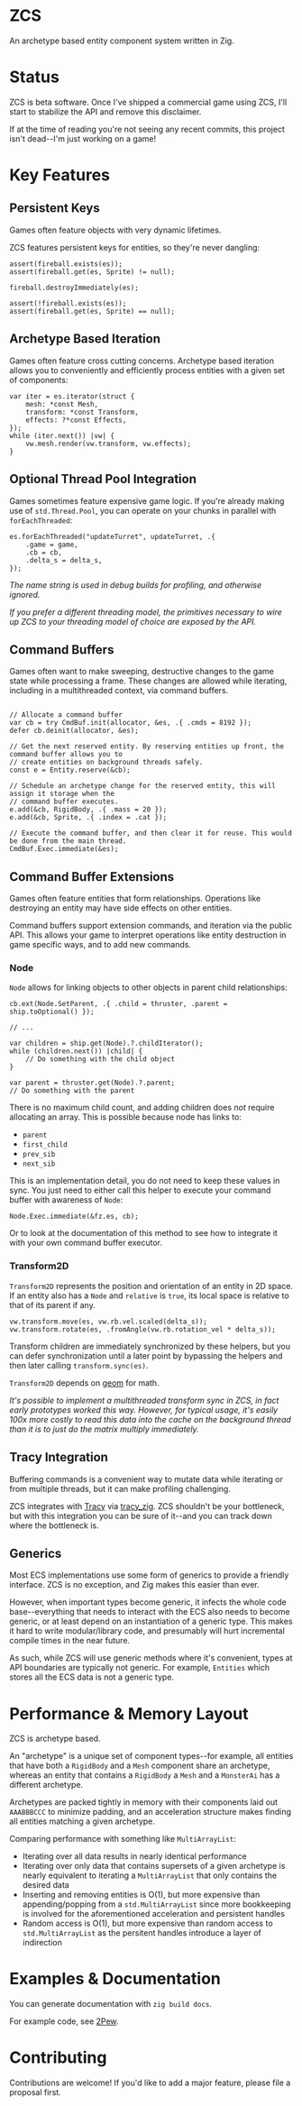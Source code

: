 # ZCS

An archetype based entity component system written in Zig.

# Status

ZCS is beta software. Once I've shipped a commercial game using ZCS, I'll start to stabilize the API and remove this disclaimer.

If at the time of reading you're not seeing any recent commits, this project isn't dead--I'm just working on a game!

# Key Features

## Persistent Keys

Games often feature objects with very dynamic lifetimes.

ZCS features persistent keys for entities, so they're never dangling:

```zig
assert(fireball.exists(es));
assert(fireball.get(es, Sprite) != null);

fireball.destroyImmediately(es);

assert(!fireball.exists(es));
assert(fireball.get(es, Sprite) == null);
```

## Archetype Based Iteration

Games often feature cross cutting concerns. Archetype based iteration allows you to conveniently and efficiently process entities with a given set of components:

```zig
var iter = es.iterator(struct {
    mesh: *const Mesh,
    transform: *const Transform,
    effects: ?*const Effects,
});
while (iter.next()) |vw| {
    vw.mesh.render(vw.transform, vw.effects);
}
```

## Optional Thread Pool Integration

Games sometimes feature expensive game logic. If you're already making use of `std.Thread.Pool`, you can operate on your chunks in parallel with `forEachThreaded`:

```zig
es.forEachThreaded("updateTurret", updateTurret, .{
    .game = game,
    .cb = cb,
    .delta_s = delta_s,
});
```

*The name string is used in debug builds for profiling, and otherwise ignored.*

*If you prefer a different threading model, the primitives necessary to wire up ZCS to your threading model of choice are exposed by the API.*

## Command Buffers

Games often want to make sweeping, destructive changes to the game state while processing a frame. These changes are allowed while iterating, including in a multithreaded context, via command buffers.

```zig

// Allocate a command buffer
var cb = try CmdBuf.init(allocator, &es, .{ .cmds = 8192 });
defer cb.deinit(allocator, &es);

// Get the next reserved entity. By reserving entities up front, the command buffer allows you to
// create entities on background threads safely.
const e = Entity.reserve(&cb);

// Schedule an archetype change for the reserved entity, this will assign it storage when the
// command buffer executes.
e.add(&cb, RigidBody, .{ .mass = 20 });
e.add(&cb, Sprite, .{ .index = .cat });

// Execute the command buffer, and then clear it for reuse. This would be done from the main thread.
CmdBuf.Exec.immediate(&es);
```

## Command Buffer Extensions

Games often feature entities that form relationships. Operations like destroying an entity may have side effects on other entities.

Command buffers support extension commands, and iteration via the public API. This allows your game to interpret operations like entity destruction in game specific ways, and to add new commands.


### Node

`Node` allows for linking objects to other objects in parent child relationships:
```zig
cb.ext(Node.SetParent, .{ .child = thruster, .parent = ship.toOptional() });

// ...

var children = ship.get(Node).?.childIterator();
while (children.next()) |child| {
    // Do something with the child object
}

var parent = thruster.get(Node).?.parent;
// Do something with the parent
```

There is no maximum child count, and adding children does *not* require allocating an array. This is possible because node has links to:
* `parent`
* `first_child`
* `prev_sib`
* `next_sib`

This is an implementation detail, you do not need to keep these values in sync. You just need to either call this helper to execute your command buffer with awareness of `Node`:
```zig
Node.Exec.immediate(&fz.es, cb);
```

Or to look at the documentation of this method to see how to integrate it with your own command buffer executor.

### Transform2D

`Transform2D` represents the position and orientation of an entity in 2D space. If an entity also has a `Node` and `relative` is `true`, its local space is relative to that of its parent if any.

```zig
vw.transform.move(es, vw.rb.vel.scaled(delta_s));
vw.transform.rotate(es, .fromAngle(vw.rb.rotation_vel * delta_s));
```

Transform children are immediately synchronized by these helpers, but you can defer synchronization until a later point by bypassing the helpers and then later calling `transform.sync(es)`.

`Transform2D` depends on [geom](https://github.com/games-by-Mason/geom) for math.

*It's possible to implement a multithreaded transform sync in ZCS, in fact early prototypes worked this way. However, for typical usage, it's easily 100x more costly to read this data into the cache on the background thread than it is to just do the matrix multiply immediately.*

## Tracy Integration

Buffering commands is a convenient way to mutate data while iterating or from multiple threads, but it can make profiling challenging.

ZCS integrates with [Tracy](https://github.com/wolfpld/tracy) via [tracy_zig](https://github.com/Games-by-Mason/tracy_zig/). ZCS shouldn't be your bottleneck, but with this integration you can be sure of it--and you can track down where the bottleneck is.

## Generics

Most ECS implementations use some form of generics to provide a friendly interface. ZCS is no exception, and Zig makes this easier than ever.

However, when important types become generic, it infects the whole code base--everything that needs to interact with the ECS also needs to become generic, or at least depend on an instantiation of a generic type. This makes it hard to write modular/library code, and presumably will hurt incremental compile times in the near future.

As such, while ZCS will use generic methods where it's convenient, types at API boundaries are typically not generic. For example, `Entities` which stores all the ECS data is not a generic type.

# Performance & Memory Layout

ZCS is archetype based.

An "archetype" is a unique set of component types--for example, all entities that have both a `RigidBody` and a `Mesh` component share an archetype, whereas an entity that contains a `RigidBody` a `Mesh` and a `MonsterAi` has a different archetype.

Archetypes are packed tightly in memory with their components laid out `AAABBBCCC` to minimize padding, and an acceleration structure makes finding all entities matching a given archetype.

Comparing performance with something like `MultiArrayList`:
* Iterating over all data results in nearly identical performance
* Iterating over only data that contains supersets of a given archetype is nearly equivalent to iterating a `MultiArrayList` that only contains the desired data
* Inserting and removing entities is O(1), but more expensive than appending/popping from a `std.MultiArrayList` since more bookkeeping is involved for the aforementioned acceleration and persistent handles
* Random access is O(1), but more expensive than random access to `std.MultiArrayList` as the persitent handles introduce a layer of indirection

# Examples & Documentation

You can generate documentation with `zig build docs`.

For example code, see [2Pew](https://github.com/MasonRemaley/2Pew/tree/zcs).

# Contributing

Contributions are welcome! If you'd like to add a major feature, please file a proposal first.
